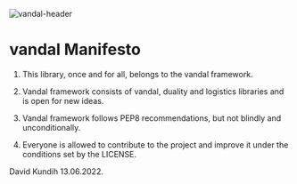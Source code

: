![vandal-header](https://raw.githubusercontent.com/dkundih/vandal/master/_logistics/vandal.jpg)

vandal Manifesto
=====

1. This library, once and for all, belongs to the vandal framework.

2. Vandal framework consists of vandal, duality and logistics libraries and is open for new ideas.

3. Vandal framework follows PEP8 recommendations, but not blindly and unconditionally.

4. Everyone is allowed to contribute to the project and improve it under the conditions set by the LICENSE.

David Kundih
13.06.2022.
